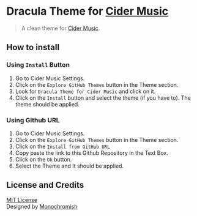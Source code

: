 # Dracula Theme for [Cider Music](https://cider.sh)

> A clean theme for [Cider Music](https://cider.sh).

## How to install
### Using `Install` Button
1. Go to Cider Music Settings.
2. Click on the `Explore GitHub Themes` button in the Theme section.
3. Look for `Dracula Theme for Cider Music` and click on it.
4. Click on the `Install` button and select the theme (if you have to). The theme should be applied.


### Using Github URL
1. Go to Cider Music Settings.
2. Click on the `Explore GitHub Themes` button in the Theme section.
3. Click on the `Install from GitHub URL`
4. Copy paste the link to this Github Repository in the Text Box.
5. Click on the `Ok` button.
6. Select the Theme and It should be applied.

## License and Credits

[MIT License](./LICENSE)
<br>
Designed by [Monochromish](https://github.com/Monochromish)
